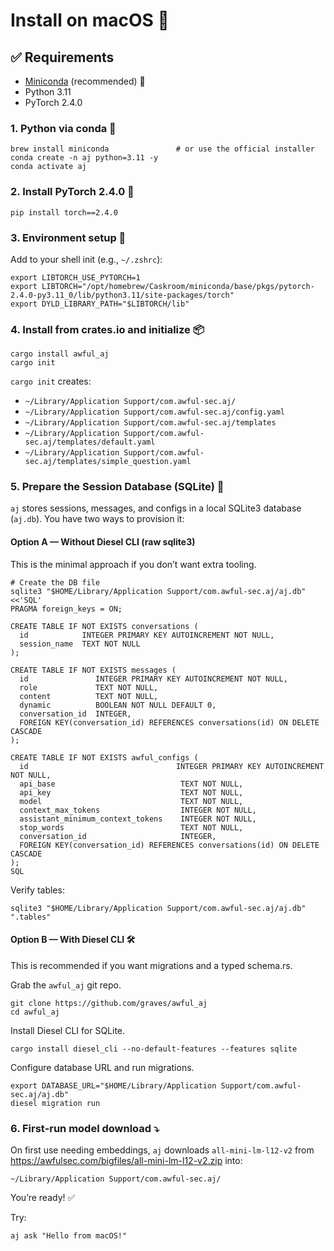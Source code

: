 # Install on macOS 🍎

## ✅ Requirements
- [Miniconda](https://docs.conda.io/en/latest/miniconda.html) (recommended) 🐍
- Python 3.11
- PyTorch 2.4.0

### 1. Python via conda 🧪
```shell
brew install miniconda               # or use the official installer
conda create -n aj python=3.11 -y
conda activate aj
```

### 2. Install PyTorch 2.4.0 🧱
```shell
pip install torch==2.4.0
```

### 3. Environment setup 🌿

Add to your shell init (e.g., `~/.zshrc`):

```shell
export LIBTORCH_USE_PYTORCH=1
export LIBTORCH="/opt/homebrew/Caskroom/miniconda/base/pkgs/pytorch-2.4.0-py3.11_0/lib/python3.11/site-packages/torch"
export DYLD_LIBRARY_PATH="$LIBTORCH/lib"
```

### 4. Install from crates.io and initialize 📦
```shell
cargo install awful_aj
cargo init
```

`cargo init` creates:
- `~/Library/Application Support/com.awful-sec.aj/`
- `~/Library/Application Support/com.awful-sec.aj/config.yaml`
- `~/Library/Application Support/com.awful-sec.aj/templates`
- `~/Library/Application Support/com.awful-sec.aj/templates/default.yaml`
- `~/Library/Application Support/com.awful-sec.aj/templates/simple_question.yaml`

### 5. Prepare the Session Database (SQLite) 📂

`aj` stores sessions, messages, and configs in a local SQLite3 database (`aj.db`).
You have two ways to provision it:

#### Option A — Without Diesel CLI (raw sqlite3)

This is the minimal approach if you don’t want extra tooling.

```shell
# Create the DB file
sqlite3 "$HOME/Library/Application Support/com.awful-sec.aj/aj.db" <<'SQL'
PRAGMA foreign_keys = ON;

CREATE TABLE IF NOT EXISTS conversations (
  id            INTEGER PRIMARY KEY AUTOINCREMENT NOT NULL,
  session_name  TEXT NOT NULL
);

CREATE TABLE IF NOT EXISTS messages (
  id               INTEGER PRIMARY KEY AUTOINCREMENT NOT NULL,
  role             TEXT NOT NULL,
  content          TEXT NOT NULL,
  dynamic          BOOLEAN NOT NULL DEFAULT 0,
  conversation_id  INTEGER,
  FOREIGN KEY(conversation_id) REFERENCES conversations(id) ON DELETE CASCADE
);

CREATE TABLE IF NOT EXISTS awful_configs (
  id                                 INTEGER PRIMARY KEY AUTOINCREMENT NOT NULL,
  api_base                            TEXT NOT NULL,
  api_key                             TEXT NOT NULL,
  model                               TEXT NOT NULL,
  context_max_tokens                  INTEGER NOT NULL,
  assistant_minimum_context_tokens    INTEGER NOT NULL,
  stop_words                          TEXT NOT NULL,
  conversation_id                     INTEGER,
  FOREIGN KEY(conversation_id) REFERENCES conversations(id) ON DELETE CASCADE
);
SQL
```

Verify tables:
```
sqlite3 "$HOME/Library/Application Support/com.awful-sec.aj/aj.db" ".tables"
```

#### Option B — With Diesel CLI 🛠️

This is recommended if you want migrations and a typed schema.rs.

Grab the `awful_aj` git repo.
```shell
git clone https://github.com/graves/awful_aj
cd awful_aj
```

Install Diesel CLI for SQLite.

```shell
cargo install diesel_cli --no-default-features --features sqlite
```

Configure database URL and run migrations.

```shell
export DATABASE_URL="$HOME/Library/Application Support/com.awful-sec.aj/aj.db"
diesel migration run
```

### 6. First‑run model download ⤵️

On first use needing embeddings, `aj` downloads `all-mini-lm-l12-v2` from https://awfulsec.com/bigfiles/all-mini-lm-l12-v2.zip into:

`~/Library/Application Support/com.awful-sec.aj/`

You’re ready! ✅

Try:

```shell
aj ask "Hello from macOS!"
```
